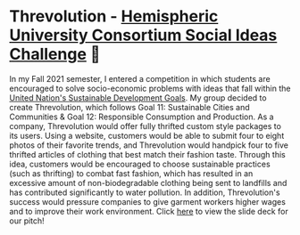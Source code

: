 # Threvolution - [Hemispheric University Consortium Social Ideas Challenge](https://www.thehuc.org/social-ideas-challenge/) :dress:
In my Fall 2021 semester, I entered a competition in which students are encouraged to solve socio-economic problems with ideas that fall within the [United Nation's Sustainable Development Goals](https://sdgs.un.org/goals). My group decided to create Threvolution, which follows Goal 11: Sustainable Cities and Communities & Goal 12: Responsible Consumption and Production. As a company, Threvolution would offer fully thrifted custom style packages to its users. Using a website, customers would be able to submit four to eight photos of their favorite trends, and Threvolution would handpick four to five thrifted articles of clothing that best match their fashion taste. Through this idea, customers would be encouraged to choose sustainable practices (such as thrifting) to combat fast fashion, which has resulted in an excessive amount of non-biodegradable clothing being sent to landfills and has contributed significantly to water pollution. In addition, Threvolution's success would pressure companies to give garment workers higher wages and to improve their work environment. Click [here](https://github.com/icg42/threvolution/blob/main/Social%20Ideas%20Challenge%20-%20Threvolution.pdf) to view the slide deck for our pitch!
